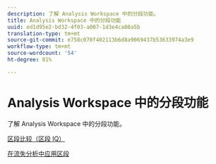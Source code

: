 ```yaml
---
description: 了解 Analysis Workspace 中的分段功能。
title: Analysis Workspace 中的分段功能
uuid: ed1d95e2-bd32-4f03-a007-1d3e4ca08a5b
translation-type: tm+mt
source-git-commit: e758c070f402113b6d8a9069437b53633974a3e9
workflow-type: tm+mt
source-wordcount: '54'
ht-degree: 81%

---
```



# Analysis Workspace 中的分段功能

了解 Analysis Workspace 中的分段功能。

[区段比较（区段 IQ）](https://docs.adobe.com/content/help/zh-Hans/analytics/analyze/analysis-workspace/panels/segment-comparison/segment-comparison.html)

[在流失分析中应用区段](https://docs.adobe.com/help/en/analytics/analyze/analysis-workspace/visualizations/fallout/compare-segments-fallout.html)

